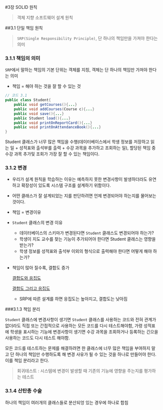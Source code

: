 #3장 SOLID 원칙

> 객체 지향 소프트웨어 설계 원칙

##3.1 단일 책임 원칙

> `SRP(Single Responsibility Principle)`, 단 하나의 책임만을 가져야 한다는 의미

### 3.1.1 책임의 의미

`SRP`에서 말하는 책임의 기본 단위는 객체를 지칭, 객체는 단 하나의 책임만 가져야 한다는 의미

- 책임 = 해야 하는 것을 잘 할 수 있는 것

```java
// 코드 3.1
public class Student{
    public void getCourses(){...}
    public void addCourses(Course c){...}
    public void save(){...}
    public Student load(){...}
    public void printOnReportCard(){...}
    public void printOnAttendanceBook(){...}
}
```

Student 클래스가 너무 많은 책임을 수행(데이터베이스에서 학생 정보를 저장하고 읽는 일 + 성적표와 출석부를 출력 + 수강 과목을 추가하고 조회하는 일),  할당된 책임 중 수강 과목 추가및 조회가 가장 잘 할 수 있는 책임이다.



### 3.1.2 변경

- 우리가 설계 원칙을 학습하는 이유는 예측하지 못한 변경사항이 발생하더라도 유연하고 확장성이 있도록 시스템 구조를 설계하기 위함이다.

- 어떤 클래스가 잘 설계되었는 지를 판단하려면 언제 변경되어야 하는지를 물어보는 것이다.

- 책임 = 변경이유

- `Student` 클래스의 변경 이유

  - 데이터베이스의 스키마가 변경된다면 `Student` 클래스도 변경되어야 하는가?
  - 학생이 지도 교수를 찾는 기능이 추가되어야 한다면 Student 클래스는 영향을 받는가?
  - 학생 정보를 성적표와 출석부 이외의 형식으로 출력해야 한다면 어떻게 해야 하는가?

- 책임이 많아 질수록, 결합도 증가

  [결합도와 응집도](http://lazineer.tistory.com/93)

  [결합도 그리고 응집도](http://storyofsol.tistory.com/128)

  - SRP에 따른 설계를 하면 응집도는 높아지고, 결합도는 낮아짐

###3.1.3 책임 분리

`Student` 클래스에 변경사항이 생기면 `Student` 클래스를 사용하는 코드와 전혀 관계가 없더라도 직접 또는 간접적으로 사용하는 모든 코드를 다시 테스트해야함, 가령 성적표에 학생을 표시하는 기능에 변경사항이 생기면 수강 과목을 조회하거나 등록하는 긴으을 사용하는 코드도 다시 테스트 해야함. 

모든 코드를 테스트하는 문제를 해결하려면 한 클래스에 너무 많은 책임을 부여하지 말고 단 하나의 책임만 수행하도록 해 변경 사유가 될 수 있는 것을 하나로 만들어야 한다. 이를 책임 분리라고 한다.

> 회귀테스트 : 시스템에 변경이 발생할 때 기존의 기능에 영향을 주는지를 평가하는 테스트

### 3.1.4 산탄총 수술

하나의 책임이 여러개의 클래스들로 분산되엉 있는 경우에 하나로 합침